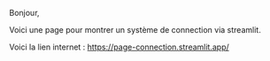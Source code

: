 Bonjour,

Voici une page pour montrer un système de connection via streamlit.

Voici la lien internet : https://page-connection.streamlit.app/
